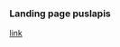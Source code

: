 <h3>Landing page puslapis</h3>
<a href="https://htmlpreview.github.io/?https://github.com/GiedriusKazlauskas/JS-23-01-09/blob/master/landingpage/landingpagebuild.html">link</a>
